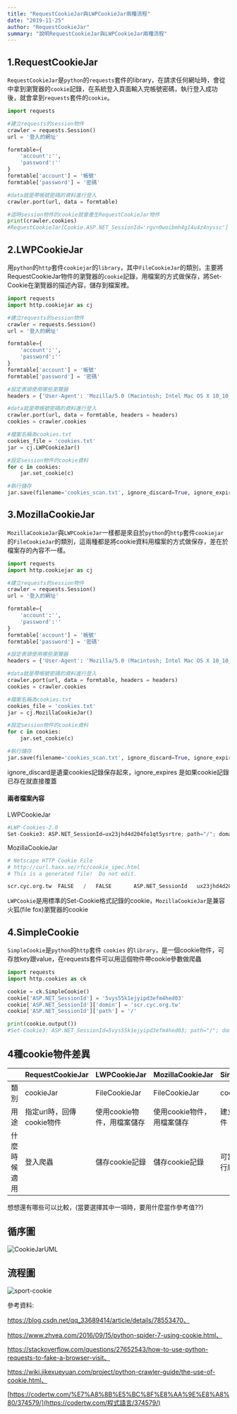 ```yaml
---
title: "RequestCookieJar與LWPCookieJar兩種流程"
date: "2019-11-25"
author: "RequestCookieJar"
summary: "說明RequestCookieJar與LWPCookieJar兩種流程"
---
```




## 1.RequestCookieJar

`RequestCookieJar`是`python`的`requests`套件的library，在請求任何網址時，會從中拿到瀏覽器的`cookie`記錄，在系統登入頁面輸入完帳號密碼，執行登入成功後，就會拿到`requests`套件的`cookie`。

```python
import requests

#建立requests的session物件
crawler = requests.Session()
url = '登入的網址'

formtable={
    'account':'',
    'password':''
}
formtable['account'] = '帳號'
formtable['password'] = '密碼'

#data就是帶帳號密碼的資料進行登入
crawler.port(url, data = formtable)

#這時session物件的cookie就會產生RequestCookieJar物件
print(crawler.cookies)
#RequestCookieJar[Cookie.ASP.NET_SessionId='rgvn0woibmh4g14u4z4nyssc']
```



## 2.LWPCookieJar

用`python`的`http`套件`cookiejar`的`library`，其中`FileCookieJar`的類別，主要將RequestCookieJar物件的瀏覽器的`cookie`記錄，用檔案的方式做保存，將Set-Cookie在瀏覽器的描述內容，儲存到檔案裡。

```python
import requests
import http.cookiejar as cj

#建立requests的session物件
crawler = requests.Session()
url = '登入的網址'

formtable={
    'account':'',
    'password':''
}
formtable['account'] = '帳號'
formtable['password'] = '密碼'

#設定表頭使用哪些瀏覽器
headers = {'User-Agent': 'Mozilla/5.0 (Macintosh; Intel Mac OS X 10_10_1) AppleWebKit/537.36 (KHTML, like Gecko) Chrome/39.0.2171.95 Safari/537.36'}

#data就是帶帳號密碼的資料進行登入
crawler.port(url, data = formtable, headers = headers)
cookies = crawler.cookies

#檔案名稱為cookies.txt
cookies_file = 'cookies.txt'
jar = cj.LWPCookieJar()

#設定session物件的cookie資料
for c in cookies:
    jar.set_cookie(c)

#執行儲存
jar.save(filename='cookies_scan.txt', ignore_discard=True, ignore_expires=True)
```



## 3.MozillaCookieJar

`MozillaCookieJar`與`LWPCookieJar`一樣都是來自於`python`的`http`套件`cookiejar`的`FileCookieJar`的類別，這兩種都是將cookie資料用檔案的方式做保存，差在於檔案存的內容不一樣。

```python
import requests
import http.cookiejar as cj

#建立requests的session物件
crawler = requests.Session()
url = '登入的網址'

formtable={
    'account':'',
    'password':''
}
formtable['account'] = '帳號'
formtable['password'] = '密碼'

#設定表頭使用哪些瀏覽器
headers = {'User-Agent': 'Mozilla/5.0 (Macintosh; Intel Mac OS X 10_10_1) AppleWebKit/537.36 (KHTML, like Gecko) Chrome/39.0.2171.95 Safari/537.36'}

#data就是帶帳號密碼的資料進行登入
crawler.port(url, data = formtable, headers = headers)
cookies = crawler.cookies

#檔案名稱為cookies.txt
cookies_file = 'cookies.txt'
jar = cj.MozillaCookieJar()

#設定session物件的cookie資料
for c in cookies:
    jar.set_cookie(c)

#執行儲存
jar.save(filename='cookies_scan.txt', ignore_discard=True, ignore_expires=True)
```

ignore_discard是遺棄cookies記錄保存起來，ignore_expires 是如果cookie記錄已存在就直接覆蓋

#### 兩者檔案內容

LWPCookieJar

```python
#LWP-Cookies-2.0
Set-Cookie3: ASP.NET_SessionId=ux23jhd4d204fo1qt5ysrtre; path="/"; domain="scr.cyc.org.tw"; path_spec; discard; HttpOnly=None; version=0
```

MozillaCookieJar

```python
# Netscape HTTP Cookie File
# http://curl.haxx.se/rfc/cookie_spec.html
# This is a generated file!  Do not edit.

scr.cyc.org.tw	FALSE	/	FALSE		ASP.NET_SessionId	ux23jhd4d204fo1qt5ysrtre
```

`LWPCookie`是用標準的Set-Cookie格式記錄的cookie，`MozillaCookieJar`是兼容火狐(file fox)瀏覽器的cookie



## 4.SimpleCookie

 `SimpleCookie`是`python`的`http`套件 `cookies` 的`library`，是一個cookie物件，可存放key跟value，在requests套件可以用這個物件帶cookie參數做爬蟲 

```python
import requests
import http.cookies as ck

cookie = ck.SimpleCookie()
cookie['ASP.NET_SessionId'] = '5vys55k1ejyipd3efm4hed03'
cookie['ASP.NET_SessionId']['domin'] = 'scr.cyc.org.tw'
cookie['ASP.NET_SessionId']['path'] = '/'

print(cookie.output())
#Set-Cookie3: ASP.NET_SessionId=5vys55k1ejyipd3efm4hed03; path="/"; domain="scr.cyc.org.tw";
```



## 4種cookie物件差異

|              | RequestCookieJar          | LWPCookieJar               | MozillaCookieJar           | SimpleCookie       |
| ------------ | ------------------------- | -------------------------- | -------------------------- | ------------------ |
| 類別         | cookieJar                 | FileCookieJar              | FileCookieJar              | cookieJar          |
| 用途         | 指定url時，回傳cookie物件 | 使用cookie物件，用檔案儲存 | 使用cookie物件，用檔案儲存 | 建立cookie物件     |
| 什麼時候適用 | 登入爬蟲                  | 儲存cookie記錄             | 儲存cookie記錄             | 可當作參數執行爬蟲 |

想想還有哪些可以比較，(當要選擇其中一項時，要用什麼當作參考值??)



## 循序圖

![CookieJarUML](https://raw.githubusercontent.com/coolgood88142/markdown_note/master/assets/images/CookieJarUML.png)





## 流程圖

![sport-cookie](https://raw.githubusercontent.com/coolgood88142/markdown_note/master/assets/images/sport-cookie.png)

參考資料:

https://blog.csdn.net/qq_33689414/article/details/78553470、

https://www.zhyea.com/2016/09/15/python-spider-7-using-cookie.html、

https://stackoverflow.com/questions/27652543/how-to-use-python-requests-to-fake-a-browser-visit、

https://wiki.jikexueyuan.com/project/python-crawler-guide/the-use-of-cookie.html、

[https://codertw.com/%E7%A8%8B%E5%BC%8F%E8%AA%9E%E8%A8%80/374579/](https://codertw.com/程式語言/374579/)



